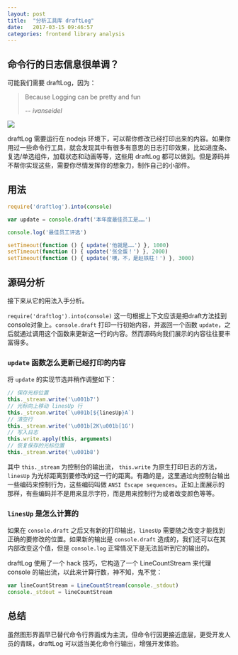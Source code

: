 ```yaml
---
layout: post
title:  "分析工具库 draftLog"
date:   2017-03-15 09:46:57
categories: frontend library analysis
---
```


## 命令行的日志信息很单调？

可能我们需要 draftLog，因为：

> Because Logging can be pretty and fun
>
> -- <cite>ivanseidel</cite>

![](https://github.com/ivanseidel/node-draftlog/raw/master/midia/draftlog.gif)

draftLog 需要运行在 nodejs 环境下，可以帮你修改已经打印出来的内容。如果你用过一些命令行工具，就会发现其中有很多有意思的日志打印效果，比如进度条、复选/单选组件，加载状态和动画等等，这些用 draftLog 都可以做到。但是源码并不帮你实现这些，需要你尽情发挥你的想象力，制作自己的小部件。

## 用法

``` js
require('draftlog').into(console)

var update = console.draft('本年度最佳员工是……')

console.log('最佳员工评选')

setTimeout(function () { update('他就是……') }, 1000)
setTimeout(function () { update('张全蛋！') }, 2000)
setTimeout(function () { update('噢，不，是赵铁柱！') }, 3000)
```

## 源码分析

接下来从它的用法入手分析。

`require('draftlog').into(console)` 这一句根据上下文应该是把draft方法挂到console对象上。`console.draft` 打印一行初始内容，并返回一个函数 `update`，之后就通过调用这个函数来更新这一行的内容。然而源码向我们展示的内容往往要丰富得多。

### `update` 函数怎么更新已经打印的内容

将 `update` 的实现节选并稍作调整如下：

``` js
// 保存光标位置
this._stream.write('\u001b7')
// 光标向上移动 linesUp 行
this._stream.write(`\u001b[${linesUp}A`)
// 清空行
this._stream.write('\u001b[2K\u001b[1G')
// 写入日志
this.write.apply(this, arguments)
// 恢复保存的光标位置
this._stream.write('\u001b8')
```

其中 `this._stream` 为控制台的输出流， `this.write` 为原生打印日志的方法，`linesUp` 为光标距离到要修改的这一行的距离。有趣的是，这里通过向控制台输出一些编码来控制行为，这些编码叫做 `ANSI Escape sequences`。正如上面展示的那样，有些编码并不是用来显示字符，而是用来控制行为或者改变颜色等等。

### `linesUp` 是怎么计算的

如果在 `console.draft` 之后又有新的打印输出，`linesUp` 需要随之改变才能找到正确的要修改的位置。如果新的输出是 `console.draft` 造成的，我们还可以在其内部改变这个值，但是 `console.log` 正常情况下是无法监听到它的输出的。

draftLog 使用了一个 hack 技巧，它构造了一个 LineCountStream 来代理 console 的输出流，以此来计算行数，神不知，鬼不觉：

``` js
var lineCountStream = LineCountStream(console._stdout)
console._stdout = lineCountStream
```

## 总结

虽然图形界面早已替代命令行界面成为主流，但命令行因更接近底层，更受开发人员的青睐，draftLog 可以适当美化命令行输出，增强开发体验。